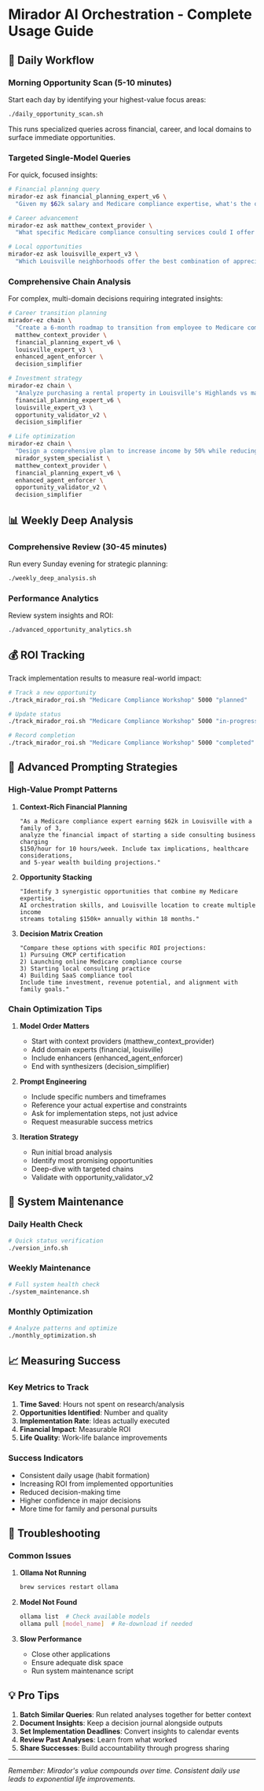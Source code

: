 # Mirador AI Orchestration - Complete Usage Guide

## 🎯 Daily Workflow

### Morning Opportunity Scan (5-10 minutes)
Start each day by identifying your highest-value focus areas:

```bash
./daily_opportunity_scan.sh
```

This runs specialized queries across financial, career, and local domains to surface immediate opportunities.

### Targeted Single-Model Queries

For quick, focused insights:

```bash
# Financial planning query
mirador-ez ask financial_planning_expert_v6 \
  "Given my $62k salary and Medicare compliance expertise, what's the optimal strategy to build a $50k investment portfolio within 2 years while maintaining emergency funds?"

# Career advancement
mirador-ez ask matthew_context_provider \
  "What specific Medicare compliance consulting services could I offer to Louisville healthcare providers, and what would be the pricing structure?"

# Local opportunities
mirador-ez ask louisville_expert_v3 \
  "Which Louisville neighborhoods offer the best combination of appreciation potential and rental income for a $200k investment property?"
```

### Comprehensive Chain Analysis

For complex, multi-domain decisions requiring integrated insights:

```bash
# Career transition planning
mirador-ez chain \
  "Create a 6-month roadmap to transition from employee to Medicare compliance consultant earning $120k" \
  matthew_context_provider \
  financial_planning_expert_v6 \
  louisville_expert_v3 \
  enhanced_agent_enforcer \
  decision_simplifier

# Investment strategy
mirador-ez chain \
  "Analyze purchasing a rental property in Louisville's Highlands vs maxing retirement accounts vs starting a consulting business" \
  financial_planning_expert_v6 \
  louisville_expert_v3 \
  opportunity_validator_v2 \
  decision_simplifier

# Life optimization
mirador-ez chain \
  "Design a comprehensive plan to increase income by 50% while reducing work hours by 20%" \
  mirador_system_specialist \
  matthew_context_provider \
  financial_planning_expert_v6 \
  enhanced_agent_enforcer \
  opportunity_validator_v2 \
  decision_simplifier
```

## 📊 Weekly Deep Analysis

### Comprehensive Review (30-45 minutes)
Run every Sunday evening for strategic planning:

```bash
./weekly_deep_analysis.sh
```

### Performance Analytics
Review system insights and ROI:

```bash
./advanced_opportunity_analytics.sh
```

## 💰 ROI Tracking

Track implementation results to measure real-world impact:

```bash
# Track a new opportunity
./track_mirador_roi.sh "Medicare Compliance Workshop" 5000 "planned"

# Update status
./track_mirador_roi.sh "Medicare Compliance Workshop" 5000 "in-progress"

# Record completion
./track_mirador_roi.sh "Medicare Compliance Workshop" 5000 "completed"
```

## 🎯 Advanced Prompting Strategies

### High-Value Prompt Patterns

1. **Context-Rich Financial Planning**
   ```
   "As a Medicare compliance expert earning $62k in Louisville with a family of 3, 
   analyze the financial impact of starting a side consulting business charging 
   $150/hour for 10 hours/week. Include tax implications, healthcare considerations, 
   and 5-year wealth building projections."
   ```

2. **Opportunity Stacking**
   ```
   "Identify 3 synergistic opportunities that combine my Medicare expertise, 
   AI orchestration skills, and Louisville location to create multiple income 
   streams totaling $150k+ annually within 18 months."
   ```

3. **Decision Matrix Creation**
   ```
   "Compare these options with specific ROI projections: 
   1) Pursuing CMCP certification 
   2) Launching online Medicare compliance course 
   3) Starting local consulting practice 
   4) Building SaaS compliance tool
   Include time investment, revenue potential, and alignment with family goals."
   ```

### Chain Optimization Tips

1. **Model Order Matters**
   - Start with context providers (matthew_context_provider)
   - Add domain experts (financial, louisville)
   - Include enhancers (enhanced_agent_enforcer)
   - End with synthesizers (decision_simplifier)

2. **Prompt Engineering**
   - Include specific numbers and timeframes
   - Reference your actual expertise and constraints
   - Ask for implementation steps, not just advice
   - Request measurable success metrics

3. **Iteration Strategy**
   - Run initial broad analysis
   - Identify most promising opportunities
   - Deep-dive with targeted chains
   - Validate with opportunity_validator_v2

## 🔧 System Maintenance

### Daily Health Check
```bash
# Quick status verification
./version_info.sh
```

### Weekly Maintenance
```bash
# Full system health check
./system_maintenance.sh
```

### Monthly Optimization
```bash
# Analyze patterns and optimize
./monthly_optimization.sh
```

## 📈 Measuring Success

### Key Metrics to Track
1. **Time Saved**: Hours not spent on research/analysis
2. **Opportunities Identified**: Number and quality
3. **Implementation Rate**: Ideas actually executed
4. **Financial Impact**: Measurable ROI
5. **Life Quality**: Work-life balance improvements

### Success Indicators
- Consistent daily usage (habit formation)
- Increasing ROI from implemented opportunities
- Reduced decision-making time
- Higher confidence in major decisions
- More time for family and personal pursuits

## 🚨 Troubleshooting

### Common Issues

1. **Ollama Not Running**
   ```bash
   brew services restart ollama
   ```

2. **Model Not Found**
   ```bash
   ollama list  # Check available models
   ollama pull [model_name]  # Re-download if needed
   ```

3. **Slow Performance**
   - Close other applications
   - Ensure adequate disk space
   - Run system maintenance script

## 💡 Pro Tips

1. **Batch Similar Queries**: Run related analyses together for better context
2. **Document Insights**: Keep a decision journal alongside outputs
3. **Set Implementation Deadlines**: Convert insights to calendar events
4. **Review Past Analyses**: Learn from what worked
5. **Share Successes**: Build accountability through progress sharing

---

*Remember: Mirador's value compounds over time. Consistent daily use leads to exponential life improvements.*